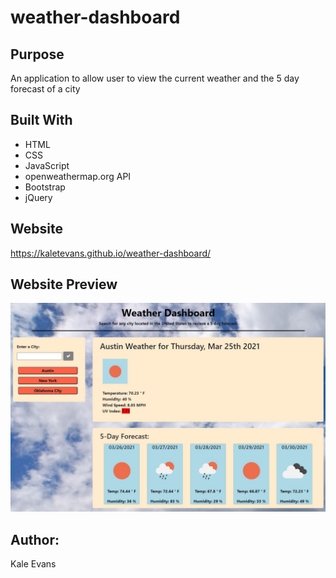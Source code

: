 # weather-dashboard

## Purpose
An application to allow user to view the current weather and the 5 day forecast of a city

## Built With
* HTML
* CSS
* JavaScript
* openweathermap.org API
* Bootstrap
* jQuery

## Website
https://kaletevans.github.io/weather-dashboard/

## Website Preview
<img src="./assets/images/web-page.jpg" />

## Author: 
Kale Evans